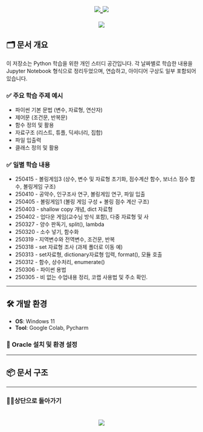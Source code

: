 
<h1 align="center">
  
  <a href="https://github.com/skwjdgh">
    <img align="center" src="https://img.shields.io/badge/goto-Main-green.svg" />
  </a>

  <a href="https://github.com/skwjdgh/Back">
    <img align="center" src="https://img.shields.io/badge/goto-Back-green.svg" />
  </a>
  
</h1>

<p align="center">
  <img align="center" src = "https://capsule-render.vercel.app/api?type=blur&height=200&color=gradient&text=PYTHON101&descAlign=59&section=header">


## 🗂 문서 개요

이 저장소는 Python 학습을 위한 개인 스터디 공간입니다. 각 날짜별로 학습한 내용을 Jupyter Notebook 형식으로 정리두었으며, 연습하고, 아이디어 구상도 일부 포함되어 있습니다.

### ✅ 주요 학습 주제 예시

- 파이썬 기본 문법 (변수, 자료형, 연산자)
- 제어문 (조건문, 반복문)
- 함수 정의 및 활용
- 자료구조 (리스트, 튜플, 딕셔너리, 집합)
- 파일 입출력
- 클래스 정의 및 활용

### ✅ 일별 학습 내용

- 250415  - 볼링게임3 (상수, 변수 및 자료형 초기화, 점수계산 함수, 보너스 점수 함수, 볼링게임 구조)
- 250410  - 공약수, 인구조사 연구, 볼링게임 연구, 파일 입출
- 250405  - 볼링게임1 (볼링 게임 구성 + 볼링 점수 계산 구조)
- 250403  - shallow copy 개념, dict 자료형
- 250402  - 업다운 게임(교수님 방식 포함), 다중 자료형 및 사
- 250327  - 양수 판독기, split(), lambda
- 250320  - 소수 넣기, 함수화 
- 250319  - 지역변수와 전역변수, 조건문, 반복
- 250318  - set 자료형 조사 (과제 폴더로 이동 예)
- 250313  - set자료형, dictionary자료형 입력, format(), 모듈 호출
- 250312  - 함수, 상수처리, enumerate() 
- 250306  - 파이썬 용법
- 250305  - 비 없는 수업내용 정리, 코랩 사용법 및 주소 확인.

---

## 🛠️ 개발 환경

- **OS**: Windows 11  
- **Tool**: Google Colab, Pycharm

### 🧩 Oracle 설치 및 환경 설정

---

## 📦 문서 구조

---
###  👨‍💻상단으로 돌아가기
<h1 align="center">
        <a href="https://github.com/skwjdgh/Python101_study">
    <img align="center" src="https://img.shields.io/badge/backto-Top-green.svg" />
  </a>
</h1>
